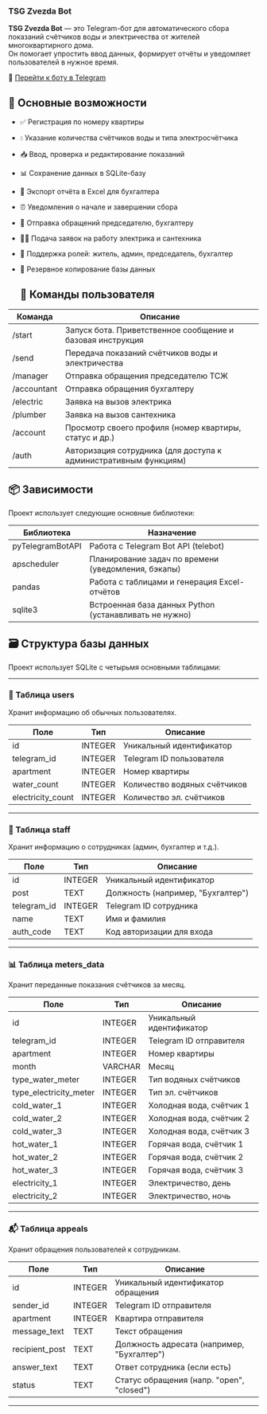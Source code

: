 ### TSG Zvezda Bot
**TSG Zvezda Bot** — это Telegram-бот для автоматического сбора показаний счётчиков воды и электричества от жителей многоквартирного дома.  
Он помогает упростить ввод данных, формирует отчёты и уведомляет пользователей в нужное время.

📲 [Перейти к боту в Telegram](https://t.me/Tsg_zvezda_bot)

## 📌 Основные возможности

- ✅ Регистрация по номеру квартиры
- 💧 Указание количества счётчиков воды и типа электросчётчика
- 📥 Ввод, проверка и редактирование показаний
- 📊 Сохранение данных в SQLite-базу
- 📁 Экспорт отчёта в Excel для бухгалтера
- ⏰ Уведомления о начале и завершении сбора
- 🧾 Отправка обращений председателю, бухгалтеру
- 👨‍🔧 Подача заявок на работу электрика и сантехника
- 👥 Поддержка ролей: житель, админ, председатель, бухгалтер
- 💾 Резервное копирование базы данных

  ## 📖 Команды пользователя

| Команда         | Описание                                                   |
|-----------------|------------------------------------------------------------|
| /start        | Запуск бота. Приветственное сообщение и базовая инструкция |
| /send         | Передача показаний счётчиков воды и электричества          |
| /manager      | Отправка обращения председателю ТСЖ                        |
| /accountant   | Отправка обращения бухгалтеру                              |
| /electric     | Заявка на вызов электрика                                  |
| /plumber      | Заявка на вызов сантехника                                  |
| /account      | Просмотр своего профиля (номер квартиры, статус и др.)     |
| /auth         | Авторизация сотрудника (для доступа к административным функциям) |

## 📦 Зависимости

Проект использует следующие основные библиотеки:

| Библиотека          | Назначение                                                     |
|---------------------|----------------------------------------------------------------|
| pyTelegramBotAPI  | Работа с Telegram Bot API (telebot)                          |
| apscheduler       | Планирование задач по времени (уведомления, бэкапы)            |
| pandas            | Работа с таблицами и генерация Excel-отчётов                  |
| sqlite3           | Встроенная база данных Python (устанавливать не нужно)         |

## 🗃 Структура базы данных

Проект использует SQLite с четырьмя основными таблицами:

---

### 📄 Таблица users

Хранит информацию об обычных пользователях.

| Поле              | Тип        | Описание                        |
|-------------------|------------|----------------------------------|
| id              | INTEGER    | Уникальный идентификатор        |
| telegram_id     | INTEGER      | Telegram ID пользователя        |
| apartment       | INTEGER      | Номер квартиры                  |
| water_count     | INTEGER    | Количество водяных счётчиков    |
| electricity_count | INTEGER  | Количество эл. счётчиков        |

---

### 👥 Таблица staff

Хранит информацию о сотрудниках (админ, бухгалтер и т.д.).

| Поле           | Тип      | Описание                            |
|----------------|----------|--------------------------------------|
| id           | INTEGER  | Уникальный идентификатор            |
| post         | TEXT     | Должность (например, "Бухгалтер")   |
| telegram_id  | INTEGER    | Telegram ID сотрудника              |
| name         | TEXT     | Имя и фамилия                       |
| auth_code    | TEXT     | Код авторизации для входа          |

---

### 📊 Таблица meters_data

Хранит переданные показания счётчиков за месяц.

| Поле                    | Тип      | Описание                                 |
|-------------------------|----------|-------------------------------------------|
| id                    | INTEGER  | Уникальный идентификатор                 |
| telegram_id           | INTEGER    | Telegram ID отправителя                  |
| apartment             | INTEGER     | Номер квартиры                           |
| month                 | VARCHAR    | Месяц                |
| type_water_meter      | INTEGER   | Тип водяных счётчиков                    |
| type_electricity_meter| INTEGER     | Тип эл. счётчиков                        |
| cold_water_1          | INTEGER  | Холодная вода, счётчик 1                 |
| cold_water_2          | INTEGER  | Холодная вода, счётчик 2                 |
| cold_water_3          | INTEGER  | Холодная вода, счётчик 3                 |
| hot_water_1           | INTEGER  | Горячая вода, счётчик 1                  |
| hot_water_2           | INTEGER  | Горячая вода, счётчик 2                  |
| hot_water_3           | INTEGER  | Горячая вода, счётчик 3                  |
| electricity_1         | INTEGER  | Электричество, день                      |
| electricity_2         | INTEGER  | Электричество, ночь                      |

---

### 📬 Таблица appeals

Хранит обращения пользователей к сотрудникам.

| Поле           | Тип      | Описание                                  |
|----------------|----------|--------------------------------------------|
| id           | INTEGER  | Уникальный идентификатор обращения         |
| sender_id    |INTEGER    | Telegram ID отправителя                    |
| apartment    |INTEGER     | Квартира отправителя                       |
| message_text | TEXT     | Текст обращения                            |
| recipient_post | TEXT   | Должность адресата (например, "Бухгалтер") |
| answer_text  | TEXT     | Ответ сотрудника (если есть)               |
| status       | TEXT     | Статус обращения (напр. "open", "closed") |

---


